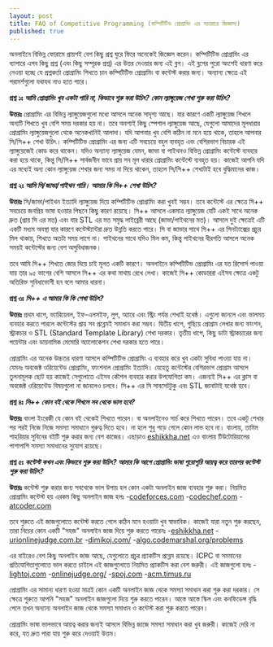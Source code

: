 ```yaml
---
layout: post
title: FAQ of Competitive Programming (কম্পিটিটিভ প্রোগ্রামিং এর সচারাচর জিজ্ঞাস্য)
published: true
---
```

অনলাইনে বিভিন্ন ফোরামে প্রায়শই বেশ কিছু প্রশ্ন ঘুরে ফিরে অনেকেই জিজ্ঞেস করেন। কম্পিটিটিভ প্রোগ্রামিং এর ব্যাপারে এসব কিছু প্রশ্ন (এবং কিছু সম্পূরক প্রশ্ন) এর উত্তর দেওয়ার জন্য এই ব্লগ। এই ব্লগের পুরো অংশেই ধারণা করে নেওয়া হচ্ছে যে প্রশ্নকর্তা প্রোগ্রামিং শিখতে চান কম্পিটিটিভ প্রোগ্রামিং বা কন্টেস্ট করার জন্য। অন্যান্য ক্ষেত্রে এই পরামর্শগুলো যথাযথ নাও হতে পারে।

**প্রশ্ন ১ঃ** ***আমি প্রোগ্রামিং খুব একটা পারি না, কিভাবে শুরু করা উচিৎ? কোন ল্যাঙ্গুয়েজ শেখা শুরু করা উচিৎ?***

**উত্তরঃ** প্রোগ্রামিং এর বিভিন্ন ল্যাঙ্গুয়েজগুলো মধ্যে আসলে অনেক সাদৃশ্য আছে। যার কারণে একটি ল্যাঙ্গুয়েজ শিখলে অন্যটি শিখতে খুব বেশি সময় দরকার হয় না। তবে অবশ্যই কিছু স্পেশাল ল্যাঙ্গুয়েজ আছে, যেগুলো আমাদের মূলধারার প্রোগ্রামিং ল্যাঙ্গুয়েজগুলো থেকে অনেকখানিই আলাদা। যদি আপনার খুব বেশি কঠিন না মনে হয়ে থাকে, তাহলে আপনার সি/সি++ শেখা উচিৎ। কম্পিটিটিভ প্রোগ্রামিং এর জন্য এটি সবচেয়ে বহুল ব্যবহৃত এবং বেশিরভাগ বিচারক এই ল্যাঙ্গুয়েজেই কোড করে থাকেন। যদিও অন্যান্য ল্যাঙ্গুয়েজ যেমন, জাভা বা পাইথনও বিভিন্ন প্রোগ্রামিং কন্টেস্টে ব্যবহার করা হয়ে থাকে, কিন্তু সি/সি++ সার্বজনীন ভাবে প্রায় সব মূল ধারার প্রোগ্রামিং কন্টেস্টে ব্যবহৃত হয়। কাজেই আপনি যদি এর মধ্যেই অন্য কোন ল্যাঙ্গুয়েজ শেখার জন্য সময় না দিয়ে থাকেন, তাহলে সি/সি++ শেখাটাই হবে বুদ্ধিমানের কাজ। 

**প্রশ্ন ২ঃ** ***আমি সি/জাভা/পাইথন পারি। আমার কি সি++ শেখা উচিৎ?***

**উত্তরঃ** সি/জাভা/পাইথন ইত্যাদি ল্যাঙ্গুয়েজ দিয়ে কম্পিটিটিভ প্রোগ্রামিং করা খুবই সম্ভব। তবে কন্টেস্টে এর ক্ষেত্রে সি++ সবচেয়ে জনপ্রিয় ভাষা হওয়ার পিছনে কিছু কারণ রয়েছে। সি++ আসলে একমাত্র ল্যাঙ্গুয়েজ যেটি একই সাথে অনেক দ্রুত (প্রায় সি এর মত) এবং যার STL এর মত সমৃদ্ধ লাইব্রেরী আছে (জাভা/পাইথনের মত)। আসলে দুই ক্ষেত্রেই এটি একটি মধ্যম অবস্থা যার কারণে কন্টেস্ট্যান্টরা দ্রুত উন্নতি করতে পারে। সি বা জাভার সাথে সি++ এর সিনট্যাক্সের প্রচুর মিল থাকায়, শিখতে অতটা সময় লাগে না। পাইথনের সাথে যদিও মিল কম, কিন্তু পাইথনের ধীরগতি আসলে অনেক সময়ই কন্টেস্টের জন্য বেশ অসুবিধাজনক। 

তবে আমি সি++ শিখতে জোর দিয়ে চাই মূলত একটি কারণে। অনলাইনে কম্পিটিটিভ প্রোগ্রামিং এর যত রিসোর্স পাওয়া যায় তার ৯৫ ভাগের বেশি আসলে সি++ এর কথা মাথায় রেখে লেখা। কাজেই সি++ কোডাররা এইসব ক্ষেত্রে একটু অতিরিক্ত সুবিধাভোগী হন বলে আমার ধারনা। 

**প্রশ্ন ৩ঃ** ***সি++ এ আমার কি কি শেখা উচিৎ?***

**উত্তরঃ** প্রথম ধাপে, ভ্যারিয়েবল, ইফ-এলসইফ, লুপ, অ্যারে এবং স্ট্রিং পর্যন্ত শেখাই যথেষ্ঠ। এগুলো জানলে এবং ভালমত ব্যবহার করতে পারলে কন্টেস্টের প্রায় সব প্রব্লেমই সমাধান করা সম্ভব। দ্বিতীয় ধাপে, গুছিয়ে প্রোগ্রাম লেখার জন্য ফাংশন, স্ট্রাকচার ও STL (Standard Template Library) শেখা দরকার। তৃতীয় ধাপে, কিছু ডাটা স্ট্রাকচারের জন্য পয়েন্টার এবং ডায়নামিক মেমোরি অ্যালোকেশন শেখা দরকার হতে পারে।

প্রোগ্রামিং এর অনেক উচ্চতর ধারণা আসলে কম্পিটিটিভ প্রোগ্রামিং এ ব্যবহার করে খুব একটা সুবিধা পাওয়া যায় না। যেমনঃ অবজেক্ট ওরিয়েন্টেড প্রোগ্রামিং, ফাংশনাল প্রোগ্রামিং ইত্যাদি। যেহেতু কন্টেস্টের বেশিরভাগ প্রোগ্রাম আসলে তুলনামূলক ছোট হয় কাজেই সেগুলোতে এইসব কৌশল ব্যবহার করার উপযোগিতা কম। এজন্যই সি++ এর ক্লাস বা অবজেক্ট ওরিয়েন্টেড বিষয়গুলো না জানলেও চলবে। সি++ এর সি সাবসেটটুকু এবং STL জানাটাই যথেষ্ঠ হবে। 

**প্রশ্ন ৪ঃ** ***সি++ কোন বই থেকে শিখলে সব থেকে ভাল হবে?***

**উত্তরঃ** বাংলা ইংরেজী যে কোন বই থেকেই শিখতে পারেন। বা অনলাইনেও সার্চ করে শিখতে পারেন। তবে একটু শেখার পর পরই নিজে নিজে সমস্যা সমাধানে গুরুত্ব দিতে হবে। না হলে শুধু পড়ে গেলে কোন লাভ হবে না। বাংলায়, তামিম শাহরিয়ার সুবিনের বইটি শুরু করার জন্য বেশ কাজের। এছাড়াও [eshikkha.net](eshikkha.net) এও বাংলায় টিউটোরিয়ালের পাশাপাশি সমস্যা সমাধানের সুযোগ রয়েছে।

**প্রশ্ন ৫ঃ** ***কন্টেস্ট কখন এবং কিভাবে শুরু করা উচিৎ? আমার কি আগে প্রোগ্রামিং ভাষা পুরোপুরি আয়ত্ব্ করে তারপর কন্টেস্ট শুরু করা উচিৎ?***

**উত্তরঃ** কন্টেস্ট শুরু করার জন্য সবথেকে ভাল উপায় হল কোন একটা অনলাইন জাজ ব্যবহার শুরু করা। নিয়মিত প্রোগ্রামিং কন্টেস্ট হয় এরকম কিছু অনলাইন জাজ হলঃ 
-[codeforces.com](codeforces.com)
-[codechef.com](codechef.com)
-[atcoder.com](atcoder.com)

তবে শুরুতে এই জাজগুলোতে কন্টেস্ট করতে গেলে কঠিন মনে হওয়াটা খুব স্বাভাবিক। কাজেই যারা নতুন শুরু করছেন, তারা নিচের কোন একটি "সহজ" অনলাইন জাজ দিয়ে শুরু করতে পারেনঃ 
-[eshikkha.net](eshikkha.net)
-[urionlinejudge.com.br](https://www.urionlinejudge.com.br)
-[dimikoj.com/](https://dimikoj.com/)
-[algo.codemarshal.org/problems](https://algo.codemarshal.org/problems)

এর বাইরেও বেশ কিছু অনলাইন জাজ আছে, যেগুলোতে প্রচুর প্র্যাকটিস প্রব্লেম রয়েছে। ICPC বা সমমানের প্রতিযোগিতাগুলোতে ভাল করতে চাইলে এই জাজগুলোতে নিয়মিত প্র্যাকটিস করা বেশ জরুরী। এই জাজগুলো হলঃ
-[lightoj.com](lightoj.com)
-[onlinejudge.org/](https://onlinejudge.org/)
-[spoj.com](spoj.com)
-[acm.timus.ru](acm.timus.ru)

প্রোগ্রামিং এর সামান্য ধারণা হওয়া মাত্রই কোন একটি অনলাইন জাজ থেকে সমস্যা সমাধান করা শুরু করা দরকার। সে ক্ষেত্রে শুরুতে আপনি "সহজ" অনলাইন জাজগুলো দিয়ে শুরু করতে পারেন। আস্তে আস্তে স্কিল এবং কনফিডেন্স বৃদ্ধি পেলে তখন অন্যান্য অনলাইন জাজ থেকে সমস্যা সমাধান ও কন্টেস্ট করা শুরু করতে পারেন। 

প্রোগ্রামিং ভাষা ভালভাবে আয়ত্ব করার জন্যই আসলে বিভিন্ন জাজে সমস্যা সমাধান করা খুব জরুরী। কাজেই দেরি না করে, যত দ্রুত পারা যায় শুরু করে দেওয়াই উত্তম। 